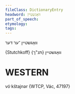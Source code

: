 ```yaml
---
fileClass: DictionaryEntry
headword: וואָגשטיין
part_of_speech: 
etymology: 
tags: 
---
```

וואָגשטיין
־ער
דער

{Stutchkoff}
וואָגשטיין {תּנ"ך}

WESTERN
========

vóˑkštajnər {WTCP, Vác, 47197}


